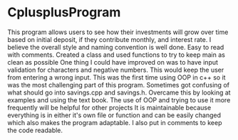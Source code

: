 # CplusplusProgram

This program allows users to see how their investments will grow over time based on initial deposit, if they contribute monthly, and interest rate.
I believe the overall style and naming convention is well done. Easy to read with comments. Created a class and used functions to try to keep main as clean as possible 
One thing I could have improved on was to have input validation for characters and negative numbers. This would keep the user from entering a wrong input.
This was the first time using OOP in c++ so it was the most challenging part of this program. Sometimes got confusing of what should go into savings.cpp and savings.h. Overcame this by looking at examples and using the text book.
The use of OOP and trying to use it more frequently will be helpful for other projects
It is maintainable because everything is in either it's own file or function and can be easily changed which also makes the program adaptable. I also put in comments to keep the code readable. 
